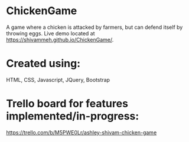 # ChickenGame
A game where a chicken is attacked by farmers, but can defend itself by throwing eggs.
Live demo located at https://shivammeh.github.io/ChickenGame/.

# Created using: 
HTML, CSS, Javascript, JQuery, Bootstrap

# Trello board for features implemented/in-progress:
https://trello.com/b/M5PWE0Lr/ashley-shivam-chicken-game
